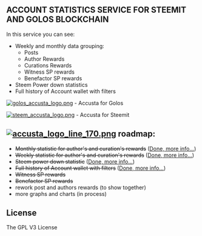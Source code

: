 ## ACCOUNT STATISTICS SERVICE FOR STEEMIT AND GOLOS BLOCKCHAIN
In this service you can see:
* Weekly and monthly data grouping:
  * Posts
  * Author Rewards
  * Curations Rewards
  * Witness SP rewards
  * Benefactor SP rewards
* Steem Power down statistics
* Full history of Account wallet with filters


[![golos_accusta_logo.png](https://steemitimages.com/DQmd29uRmaiHzbZd8yEckQvS7J76NsewEqKQsomQuKgw5mp/image.png)](http://golos.accusta.tk) - Accusta for Golos

[![steem_accusta_logo.png](https://steemitimages.com/DQmeQFx6VYLTKzdqtpwWDN6sAkSfKXiV98Fq85tHq2F7woH/image.png)](https://steemit.accusta.tk) - Accusta for Steemit


##  [![accusta_logo_line_170.png](https://steemitimages.com/DQmSq8MRTBXoSMgCUXEMJ4KFjLxMrEaWyPGFJPXamwY3Thx/accusta_logo_line_170.png)](https://steemit.accusta.tk) roadmap:
* ~~Monthly statistic for author's and curation's rewards~~ ([Done, more info...](https://steemit.com/steem-dev/@semasping/introduction-of-new-service-statistic-of-steemit-accounts-accusta))
* ~~Weekly statistic for author's and curation's rewards~~ ([Done, more info...](https://steemit.com/accusta/@semasping/accusta-update-new-functions-v-0-3))
* ~~Steem power down statistic~~ ([Done, more info...](https://steemit.com/accusta/@semasping/accusta-update-new-functions-v-0-3))
* ~~Full history of Account wallet with filters~~ ([Done, more info...](https://steemit.com/accusta/@semasping/accusta-new-functions-added-history-transaction-with-filters-v-0-4))
* ~~Witness SP rewards~~
* ~~Benefactor SP rewards~~
* rework post and authors rewards (to show together)
* more graphs and charts (in process)


## License
The GPL V3 License
